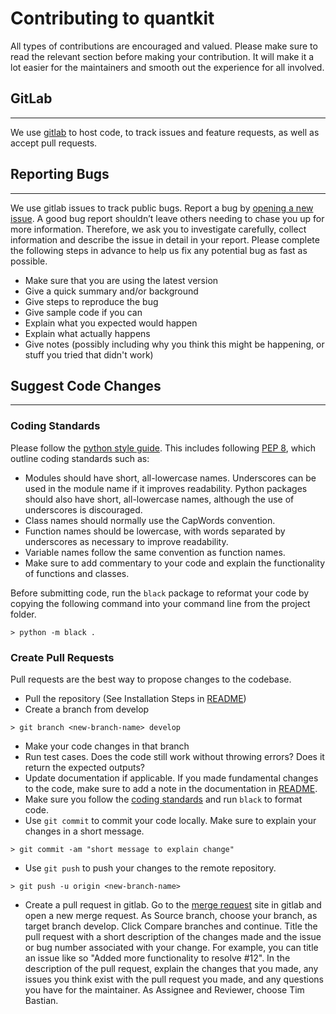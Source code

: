 # Contributing to quantkit
All types of contributions are encouraged and valued. Please make sure to read the relevant section before making your contribution. It will make it a lot easier for the maintainers and smooth out the experience for all involved.

## GitLab
---
We use [gitlab](https://gitlab.com/tcw-group/quant-research/quantkit) to host code, to track issues and feature requests, as well as accept pull requests.

## Reporting Bugs
---
We use gitlab issues to track public bugs. Report a bug by [opening a new issue](https://gitlab.com/tcw-group/quant-research/quantkit/-/issues). A good bug report shouldn’t leave others needing to chase you up for more information. Therefore, we ask you to investigate carefully, collect information and describe the issue in detail in your report. Please complete the following steps in advance to help us fix any potential bug as fast as possible.
- Make sure that you are using the latest version
- Give a quick summary and/or background
- Give steps to reproduce the bug
- Give sample code if you can
- Explain what you expected would happen
- Explain what actually happens
- Give notes (possibly including why you think this might be happening, or stuff you tried that didn't work)

## Suggest Code Changes
---
### Coding Standards
Please follow the [python style guide](https://ateam-bootcamp.readthedocs.io/en/latest/reference/python-style.html). This includes following [PEP 8](https://peps.python.org/pep-0008/), which outline coding standards such as:
- Modules should have short, all-lowercase names. Underscores can be used in the module name if it improves readability. Python packages should also have short, all-lowercase names, although the use of underscores is discouraged. 
- Class names should normally use the CapWords convention. 
- Function names should be lowercase, with words separated by underscores as necessary to improve readability. 
- Variable names follow the same convention as function names. 
- Make sure to add commentary to your code and explain the functionality of functions and classes.

Before submitting code, run the `black` package to reformat your code by copying the following command into your command line from the project folder.
```shell
> python -m black .
```


### Create Pull Requests
Pull requests are the best way to propose changes to the codebase. 

- Pull the repository (See Installation Steps in [README](README.md))
- Create a branch from develop
```shell
> git branch <new-branch-name> develop
```
- Make your code changes in that branch
- Run test cases. Does the code still work without throwing errors? Does it return the expected outputs?
- Update documentation if applicable. If you made fundamental changes to the code, make sure to add a note in the documentation in [README](README.md). 
- Make sure you follow the [coding standards](#coding-standards) and run `black` to format code. 
- Use `git commit` to commit your code locally. Make sure to explain your changes in a short message. 
```shell
> git commit -am "short message to explain change"
```
- Use `git push` to push your changes to the remote repository.
```shell
> git push -u origin <new-branch-name>
```
- Create a pull request in gitlab. Go to the [merge request](https://gitlab.com/tcw-group/quant-research/quantkit/-/merge_requests) site in gitlab and open a new merge request. As Source branch, choose your branch, as target branch develop. Click Compare branches and continue. Title the pull request with a short description of the changes made and the issue or bug number associated with your change. For example, you can title an issue like so "Added more functionality to resolve #12". In the description of the pull request, explain the changes that you made, any issues you think exist with the pull request you made, and any questions you have for the maintainer. As Assignee and Reviewer, choose Tim Bastian.
